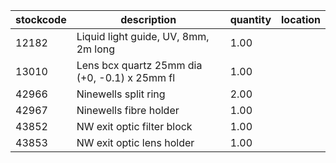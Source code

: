 |stockcode|description|quantity|location|
|---------|-----------|--------|--------|
|12182|Liquid light guide, UV, 8mm, 2m long|1.00||
|13010|Lens bcx quartz 25mm dia (+0, -0.1) x 25mm fl|1.00||
|42966|Ninewells split ring|2.00||
|42967|Ninewells fibre holder|1.00||
|43852|NW exit optic filter block|1.00||
|43853|NW exit optic lens holder|1.00||

